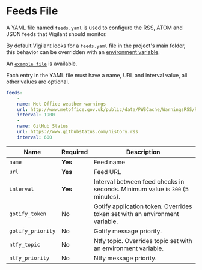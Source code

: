 # Feeds File

A YAML file named `feeds.yaml` is used to configure the RSS, ATOM and JSON feeds that Vigilant should monitor.

By default Vigilant looks for a `feeds.yaml` file in the project's main folder, this behavior can be overridden with an [environment variable](configuration.md#feeds-file).

An [`example file`](../feeds.example.yaml) is available.

Each entry in the YAML file must have a name, URL and interval value, all other values are optional.

```YAML
feeds:
    -
	name: Met Office weather warnings
	url: http://www.metoffice.gov.uk/public/data/PWSCache/WarningsRSS/Region/UK
	interval: 1900
    -
	name: GitHub Status
	url: https://www.githubstatus.com/history.rss
	interval: 600
```

| Name              | Required | Description                                                                   |
| ----------------- | -------- | ----------------------------------------------------------------------------- |
| `name`      		| **Yes**  | Feed name                                                                     |
| `url`       		| **Yes**  | Feed URL                                                                      |
| `interval`        | **Yes**  | Interval between feed checks in seconds. Minimum  value is `300` (5 minutes). |
| `gotify_token`    | No       | Gotify application token. Overrides token set with an environment variable.   |
| `gotify_priority` | No       | Gotify message priority.                                                      |
| `ntfy_topic`      | No       | Ntfy topic. Overrides topic set with an environment variable.                 |
| `ntfy_priority`   | No       | Ntfy message priority.                                                        |
